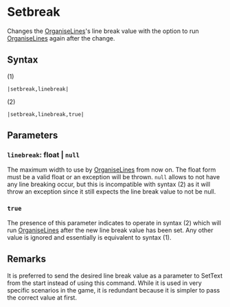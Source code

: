 # Setbreak

Changes the [OrganiseLines](../../Related%20Systems/Automatic%20Line%20Breaks/OrganiseLines.md)'s line break value with the option to run [OrganiseLines](../../Related%20Systems/Automatic%20Line%20Breaks/OrganiseLines.md) again after the change.

## Syntax

(1)

````
|setbreak,linebreak|
````

(2)

````
|setbreak,linebreak,true|
````

## Parameters

### `linebreak`: float | `null`

The maximum width to use by [OrganiseLines](../../Related%20Systems/Automatic%20Line%20Breaks/OrganiseLines.md) from now on. The float form must be a valid float or an exception will be thrown. `null` allows to not have any line breaking occur, but this is incompatible with syntax (2) as it will throw an exception since it still expects the line break value to not be null.

### `true`

The presence of this parameter indicates to operate in syntax (2) which will run [OrganiseLines](../../Related%20Systems/Automatic%20Line%20Breaks/OrganiseLines.md) after the new line break value has been set. Any other value is ignored and essentially is equivalent to syntax (1).

## Remarks

It is preferred to send the desired line break value as a parameter to SetText from the start instead of using this command. While it is used in  very specific scenarios in the game, it is redundant because it is simpler to pass the correct value at first.
